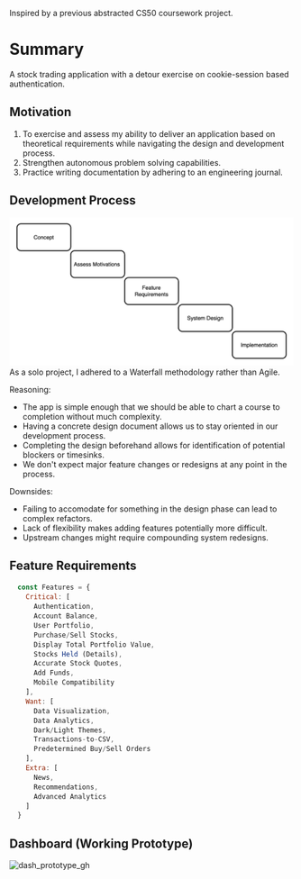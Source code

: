 Inspired by a previous abstracted CS50 coursework project.

# Summary
A stock trading application with a detour exercise on cookie-session based authentication.

## Motivation
1. To exercise and assess my ability to deliver an application based on theoretical requirements while navigating the design and development process.
2. Strengthen autonomous problem solving capabilities.
3. Practice writing documentation by adhering to an engineering journal.

## Development Process
![](./imgs/waterfall.png "Process")
As a solo project, I adhered to a Waterfall methodology rather than Agile.

Reasoning:
* The app is simple enough that we should be able to chart a course to completion without much complexity.
* Having a concrete design document allows us to stay oriented in our development process.
* Completing the design beforehand allows for identification of potential blockers or timesinks.
* We don't expect major feature changes or redesigns at any point in the process.

Downsides:
* Failing to accomodate for something in the design phase can lead to complex refactors.
* Lack of flexibility makes adding features potentially more difficult.
* Upstream changes might require compounding system redesigns.

## Feature Requirements

```javascript
  const Features = {
    Critical: [
      Authentication,
      Account Balance,
      User Portfolio,
      Purchase/Sell Stocks,
      Display Total Portfolio Value,
      Stocks Held (Details),
      Accurate Stock Quotes,
      Add Funds,
      Mobile Compatibility
    ],
    Want: [
      Data Visualization,
      Data Analytics,
      Dark/Light Themes,
      Transactions-to-CSV,
      Predetermined Buy/Sell Orders
    ],
    Extra: [
      News,
      Recommendations,
      Advanced Analytics
    ]
  }

```
## Dashboard (Working Prototype) 
<img width="1012" alt="dash_prototype_gh" src="https://user-images.githubusercontent.com/70232572/198509452-525335ac-5eb5-4c87-a96c-ccfa29da290a.png">



